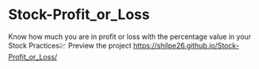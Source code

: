 # Stock-Profit_or_Loss
Know how much you are in profit or loss with the percentage value in your Stock Practices💹
Preview the project  https://shilpe26.github.io/Stock-Profit_or_Loss/

